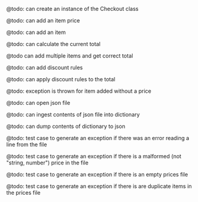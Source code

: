 @todo: can create an instance of the Checkout class

@todo: can add an item price

@todo: can add an item

@todo: can calculate the current total

@todo can add multiple items and get correct total

@todo: can add discount rules

@todo: can apply discount rules to the total

@todo: exception is thrown for item added without a price

@todo: can open json file

@todo: can ingest contents of json file into dictionary

@todo: can dump contents of dictionary to json

@todo: test case to generate an exception if there was an error reading a line from the file

@todo: test case to generate an exception if there is a malformed (not "string, number") price in the file

@todo: test case to generate an exception if there is an empty prices file

@todo: test case to generate an exception if there is are duplicate items in the prices file

